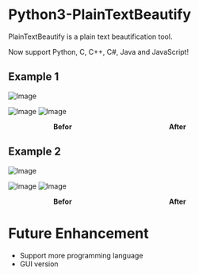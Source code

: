 # Python3-PlainTextBeautify
PlainTextBeautify is a plain text beautification tool.

Now support Python, C, C++, C#, Java and JavaScript!

## Example 1

![Image](https://i.imgur.com/m5KZMUJ.png)

![Image](https://i.imgur.com/9vRaojN.png)
![Image](https://i.imgur.com/MqzEcpY.png)

**&ensp;&emsp;&emsp;&emsp;&emsp;&emsp;&emsp;Befor&emsp;&emsp;&emsp;&emsp;&emsp;&emsp;&emsp;&emsp;&emsp;&emsp;&emsp;&emsp;&emsp;&emsp;After** 

## Example 2

![Image](https://i.imgur.com/st4dbWE.png)

![Image](https://i.imgur.com/uZ5jkpt.png)
![Image](https://i.imgur.com/rwrfa9k.png)

**&ensp;&emsp;&emsp;&emsp;&emsp;&emsp;&emsp;Befor&emsp;&emsp;&emsp;&emsp;&emsp;&emsp;&emsp;&emsp;&emsp;&emsp;&emsp;&emsp;&emsp;&emsp;After**
# Future Enhancement
* Support more programming language
* GUI version